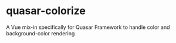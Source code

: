 # quasar-colorize
A Vue mix-in specifically for Quasar Framework to handle color and background-color rendering
